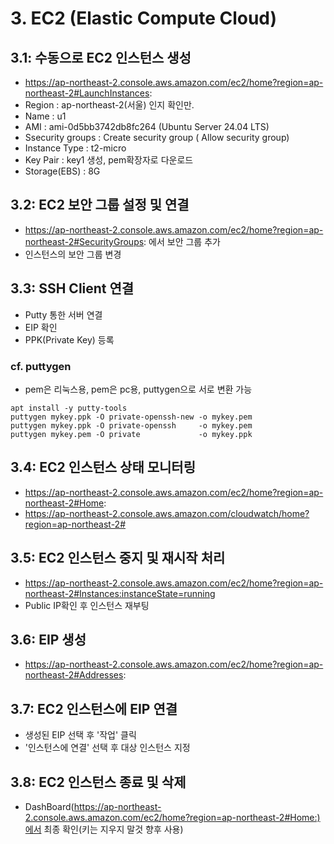 # 3. EC2 (Elastic Compute Cloud)
## 3.1: 수동으로 EC2 인스턴스 생성
* https://ap-northeast-2.console.aws.amazon.com/ec2/home?region=ap-northeast-2#LaunchInstances:
* Region        : ap-northeast-2(서울) 인지 확인만.
* Name          : u1
* AMI           : ami-0d5bb3742db8fc264 (Ubuntu Server 24.04 LTS)
* Ssecurity groups : Create security group ( Allow security group)
* Instance Type : t2-micro
* Key Pair      : key1 생성, pem확장자로 다운로드
* Storage(EBS)  : 8G

## 3.2: EC2 보안 그룹 설정 및 연결
* https://ap-northeast-2.console.aws.amazon.com/ec2/home?region=ap-northeast-2#SecurityGroups: 에서 보안 그룹 추가
* 인스턴스의 보안 그룹 변경

## 3.3: SSH Client 연결
* Putty 통한 서버 연결
* EIP 확인
* PPK(Private Key) 등록 

### cf. puttygen 
* pem은 리눅스용, pem은 pc용, puttygen으로 서로 변환 가능
```
apt install -y putty-tools
puttygen mykey.ppk -O private-openssh-new -o mykey.pem
puttygen mykey.ppk -O private-openssh     -o mykey.pem
puttygen mykey.pem -O private             -o mykey.ppk
```


## 3.4: EC2 인스턴스 상태 모니터링
* https://ap-northeast-2.console.aws.amazon.com/ec2/home?region=ap-northeast-2#Home:
* https://ap-northeast-2.console.aws.amazon.com/cloudwatch/home?region=ap-northeast-2#

## 3.5: EC2 인스턴스 중지 및 재시작 처리
* https://ap-northeast-2.console.aws.amazon.com/ec2/home?region=ap-northeast-2#Instances:instanceState=running
* Public IP확인 후 인스턴스 재부팅 

## 3.6: EIP 생성
* https://ap-northeast-2.console.aws.amazon.com/ec2/home?region=ap-northeast-2#Addresses:

## 3.7: EC2 인스턴스에 EIP 연결
* 생성된 EIP 선택 후 '작업' 클릭
* '인스턴스에 연결' 선택 후 대상 인스턴스 지정

## 3.8: EC2 인스턴스 종료 및 삭제
* DashBoard(https://ap-northeast-2.console.aws.amazon.com/ec2/home?region=ap-northeast-2#Home:)에서 최종 확인(키는 지우지 말것 향후 사용)
